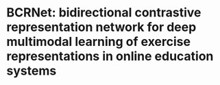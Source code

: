 # BCRNet: bidirectional contrastive representation network for deep multimodal learning of exercise representations in online education systems
